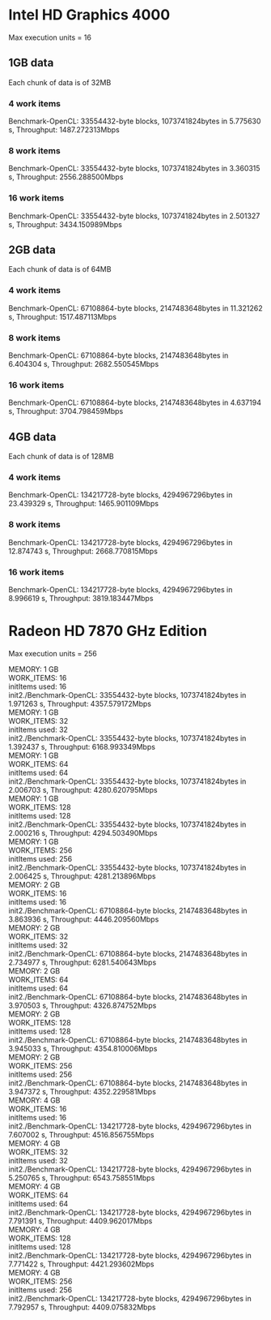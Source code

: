 # Intel HD Graphics 4000
Max execution units = 16

## 1GB data
Each chunk of data is of 32MB
### 4 work items
Benchmark-OpenCL: 33554432-byte blocks, 1073741824bytes in 5.775630 s, Throughput: 1487.272313Mbps
### 8 work items
Benchmark-OpenCL: 33554432-byte blocks, 1073741824bytes in 3.360315 s, Throughput: 2556.288500Mbps
### 16 work items
Benchmark-OpenCL: 33554432-byte blocks, 1073741824bytes in 2.501327 s, Throughput: 3434.150989Mbps

## 2GB data
Each chunk of data is of 64MB
### 4 work items
Benchmark-OpenCL: 67108864-byte blocks, 2147483648bytes in 11.321262 s, Throughput: 1517.487113Mbps
### 8 work items
Benchmark-OpenCL: 67108864-byte blocks, 2147483648bytes in 6.404304 s, Throughput: 2682.550545Mbps
### 16 work items
Benchmark-OpenCL: 67108864-byte blocks, 2147483648bytes in 4.637194 s, Throughput: 3704.798459Mbps

## 4GB data
Each chunk of data is of 128MB
### 4 work items
Benchmark-OpenCL: 134217728-byte blocks, 4294967296bytes in 23.439329 s, Throughput: 1465.901109Mbps
### 8 work items
Benchmark-OpenCL: 134217728-byte blocks, 4294967296bytes in 12.874743 s, Throughput: 2668.770815Mbps
### 16 work items
Benchmark-OpenCL: 134217728-byte blocks, 4294967296bytes in 8.996619 s, Throughput: 3819.183447Mbps

# Radeon HD 7870 GHz Edition
Max execution units = 256

MEMORY: 1 GB  
WORK_ITEMS: 16  
initItems used: 16  
init2./Benchmark-OpenCL: 33554432-byte blocks, 1073741824bytes in 1.971263 s, Throughput: 4357.579172Mbps  
MEMORY: 1 GB  
WORK_ITEMS: 32  
initItems used: 32  
init2./Benchmark-OpenCL: 33554432-byte blocks, 1073741824bytes in 1.392437 s, Throughput: 6168.993349Mbps  
MEMORY: 1 GB  
WORK_ITEMS: 64  
initItems used: 64  
init2./Benchmark-OpenCL: 33554432-byte blocks, 1073741824bytes in 2.006703 s, Throughput: 4280.620795Mbps  
MEMORY: 1 GB  
WORK_ITEMS: 128  
initItems used: 128  
init2./Benchmark-OpenCL: 33554432-byte blocks, 1073741824bytes in 2.000216 s, Throughput: 4294.503490Mbps  
MEMORY: 1 GB  
WORK_ITEMS: 256  
initItems used: 256  
init2./Benchmark-OpenCL: 33554432-byte blocks, 1073741824bytes in 2.006425 s, Throughput: 4281.213896Mbps  
MEMORY: 2 GB  
WORK_ITEMS: 16  
initItems used: 16  
init2./Benchmark-OpenCL: 67108864-byte blocks, 2147483648bytes in 3.863936 s, Throughput: 4446.209560Mbps  
MEMORY: 2 GB  
WORK_ITEMS: 32  
initItems used: 32  
init2./Benchmark-OpenCL: 67108864-byte blocks, 2147483648bytes in 2.734977 s, Throughput: 6281.540643Mbps  
MEMORY: 2 GB  
WORK_ITEMS: 64  
initItems used: 64  
init2./Benchmark-OpenCL: 67108864-byte blocks, 2147483648bytes in 3.970503 s, Throughput: 4326.874752Mbps  
MEMORY: 2 GB  
WORK_ITEMS: 128  
initItems used: 128  
init2./Benchmark-OpenCL: 67108864-byte blocks, 2147483648bytes in 3.945033 s, Throughput: 4354.810006Mbps  
MEMORY: 2 GB  
WORK_ITEMS: 256  
initItems used: 256  
init2./Benchmark-OpenCL: 67108864-byte blocks, 2147483648bytes in 3.947372 s, Throughput: 4352.229581Mbps  
MEMORY: 4 GB  
WORK_ITEMS: 16  
initItems used: 16  
init2./Benchmark-OpenCL: 134217728-byte blocks, 4294967296bytes in 7.607002 s, Throughput: 4516.856755Mbps  
MEMORY: 4 GB  
WORK_ITEMS: 32  
initItems used: 32  
init2./Benchmark-OpenCL: 134217728-byte blocks, 4294967296bytes in 5.250765 s, Throughput: 6543.758551Mbps  
MEMORY: 4 GB  
WORK_ITEMS: 64  
initItems used: 64  
init2./Benchmark-OpenCL: 134217728-byte blocks, 4294967296bytes in 7.791391 s, Throughput: 4409.962017Mbps  
MEMORY: 4 GB  
WORK_ITEMS: 128  
initItems used: 128  
init2./Benchmark-OpenCL: 134217728-byte blocks, 4294967296bytes in 7.771422 s, Throughput: 4421.293602Mbps  
MEMORY: 4 GB  
WORK_ITEMS: 256  
initItems used: 256  
init2./Benchmark-OpenCL: 134217728-byte blocks, 4294967296bytes in 7.792957 s, Throughput: 4409.075832Mbps  
